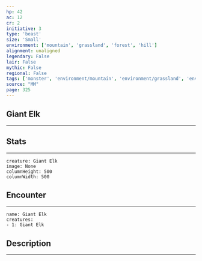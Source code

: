 ```yaml
---
hp: 42
ac: 12
cr: 2
initiative: 3
type: 'beast'    
size: 'Small'
environment: ['mountain', 'grassland', 'forest', 'hill']
alignment: unaligned
legendary: False
lair: False
mythic: False
regional: False
tags: ['monster', 'environment/mountain', 'environment/grassland', 'environment/forest', 'environment/hill']
source: "MM"
page: 325
---
```


## Giant Elk
---



## Stats
---

```statblock
creature: Giant Elk
image: None
columnHeight: 500
columnWidth: 500
```

## Encounter
---

```encounter-table
name: Giant Elk
creatures:
- 1: Giant Elk
```

## Description
---




